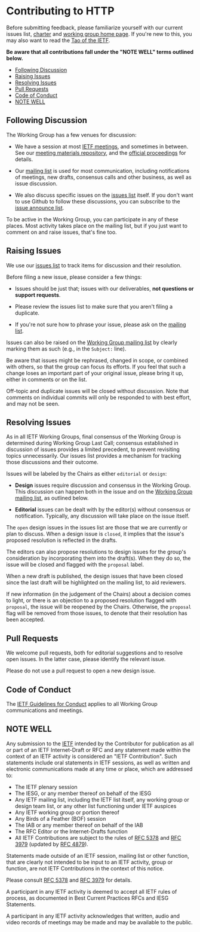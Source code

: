 # Contributing to HTTP

Before submitting feedback, please familiarize yourself with our current issues list,
[charter](https://datatracker.ietf.org/wg/httpbis/about/) and [working group home
page](https://httpwg.github.io/). If you're new to this, you may also want to read the [Tao of the
IETF](https://www.ietf.org/tao.html).

**Be aware that all contributions fall under the "NOTE WELL" terms outlined below.**


<!-- START doctoc generated TOC please keep comment here to allow auto update -->
<!-- DON'T EDIT THIS SECTION, INSTEAD RE-RUN doctoc TO UPDATE -->


- [Following Discussion](#following-discussion)
- [Raising Issues](#raising-issues)
- [Resolving Issues](#resolving-issues)
- [Pull Requests](#pull-requests)
- [Code of Conduct](#code-of-conduct)
- [NOTE WELL](#note-well)

<!-- END doctoc generated TOC please keep comment here to allow auto update -->


## Following Discussion

The Working Group has a few venues for discussion:

* We have a session at most [IETF meetings](https://www.ietf.org/meeting/), and sometimes in between. See our [meeting materials repository](https://github.com/httpwg/wg-materials), and the [official proceedings](https://datatracker.ietf.org/wg/httpbis/meetings/) for details.

* Our [mailing list](https://lists.w3.org/Archives/Public/ietf-http-wg/) is used for most communication, including notifications of meetings, new drafts, consensus calls and other business, as well as issue discussion.

* We also discuss specific issues on the [issues list](https://github.com/httpwg/http-extensions/issues) itself. If you don't want to use Github to follow these discussions, you can subscribe to the [issue announce list](https://www.ietf.org/mailman/listinfo/http-issues).

To be active in the Working Group, you can participate in any of these places. Most activity takes
place on the mailing list, but if you just want to comment on and raise issues, that's fine too.


## Raising Issues

We use our [issues list](https://github.com/httpwg/http-extensions/issues) to track items for
discussion and their resolution.

Before filing a new issue, please consider a few things:

* Issues should be just that; issues with our deliverables, **not questions or support requests**.

* Please review the issues list to make sure that you aren't filing a duplicate.

* If you're not sure how to phrase your issue, please ask on the [mailing list](https://lists.w3.org/Archives/Public/ietf-http-wg/).

Issues can also be raised on the [Working Group mailing
list](https://lists.w3.org/Archives/Public/ietf-http-wg/) by clearly marking them as such (e.g., in
the `Subject:` line).

Be aware that issues might be rephrased, changed in scope, or combined with others, so that the
group can focus its efforts. If you feel that such a change loses an important part of your
original issue, please bring it up, either in comments or on the list.

Off-topic and duplicate issues will be closed without discussion. Note that comments on individual
commits will only be responded to with best effort, and may not be seen.


## Resolving Issues

As in all IETF Working Groups, final consensus of the Working Group is determined during Working
Group Last Call; consensus established in discussion of issues provides a limited precedent, to
prevent revisiting topics unnecessarily. Our issues list provides a mechanism for tracking those
discussions and their outcome.

Issues will be labeled by the Chairs as either `editorial` or `design`:

* **Design** issues require discussion and consensus in the Working Group. This discussion can happen both in the issue and on the [Working Group mailing list](https://lists.w3.org/Archives/Public/ietf-http-wg/), as outlined below. 

* **Editorial** issues can be dealt with by the editor(s) without consensus or notification. Typically, any discussion will take place on the issue itself.

The `open` design issues in the issues list are those that we are currently or plan to discuss.
When a design issue is `closed`, it implies that the issue's proposed resolution is reflected in
the drafts.

The editors can also propose resolutions to design issues for the group's consideration by
incorporating them into the draft(s). When they do so, the issue will be closed and flagged with
the `proposal` label.

When a new draft is published, the design issues that have been closed since the last draft will be
highlighted on the mailing list, to aid reviewers. 

If new information (in the judgement of the Chairs) about a decision comes to light, or there is an
objection to a proposed resolution flagged with `proposal`, the issue will be reopened by the
Chairs. Otherwise, the `proposal` flag will be removed from those issues, to denote that their
resolution has been accepted.


## Pull Requests

We welcome pull requests, both for editorial suggestions and to resolve open issues. In the latter
case, please identify the relevant issue.

Please do not use a pull request to open a new design issue.


## Code of Conduct

The [IETF Guidelines for Conduct](https://tools.ietf.org/html/rfc7154) applies to all Working Group
communications and meetings.


## NOTE WELL

Any submission to the [IETF](https://www.ietf.org/) intended by the Contributor for publication as
all or part of an IETF Internet-Draft or RFC and any statement made within the context of an IETF
activity is considered an "IETF Contribution". Such statements include oral statements in IETF
sessions, as well as written and electronic communications made at any time or place, which are
addressed to:

 * The IETF plenary session
 * The IESG, or any member thereof on behalf of the IESG
 * Any IETF mailing list, including the IETF list itself, any working group or design team list, or
   any other list functioning under IETF auspices
 * Any IETF working group or portion thereof
 * Any Birds of a Feather (BOF) session
 * The IAB or any member thereof on behalf of the IAB
 * The RFC Editor or the Internet-Drafts function
 * All IETF Contributions are subject to the rules of [RFC
   5378](https://tools.ietf.org/html/rfc5378) and [RFC 3979](https://tools.ietf.org/html/rfc3979)
   (updated by [RFC 4879](https://tools.ietf.org/html/rfc4879)).

Statements made outside of an IETF session, mailing list or other function, that are clearly not
intended to be input to an IETF activity, group or function, are not IETF Contributions in the
context of this notice.

Please consult [RFC 5378](https://tools.ietf.org/html/rfc5378) and [RFC
3979](https://tools.ietf.org/html/rfc3979) for details.

A participant in any IETF activity is deemed to accept all IETF rules of process, as documented in
Best Current Practices RFCs and IESG Statements.

A participant in any IETF activity acknowledges that written, audio and video records of meetings
may be made and may be available to the public.
